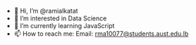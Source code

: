 - 👋 Hi, I’m @ramialkatat
- 👀 I’m interested in Data Science
- 🌱 I’m currently learning JavaScript
- 📫 How to reach me: Email: rma10077@students.aust.edu.lb

<!---
ramialkatat/ramialkatat is a ✨ special ✨ repository because its `README.md` (this file) appears on your GitHub profile.
You can click the Preview link to take a look at your changes.
--->

